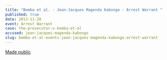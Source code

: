 ```yaml
---
title: "Bemba et al. - Jean-Jacques Magenda Kabongo - Arrest Warrant "
published: true
date: 2013-11-28
event: Arrest Warrant
case: the-prosecutor-v-bemba-et-al
accused: jean-jacques-magenda-kabongo
slug: bemba-et-al-events-jean-jacques-magenda-kabongo-arrest-warrant
---
```


[Made public](http://www.icc-cpi.int/iccdocs/doc/doc1694691.pdf)

